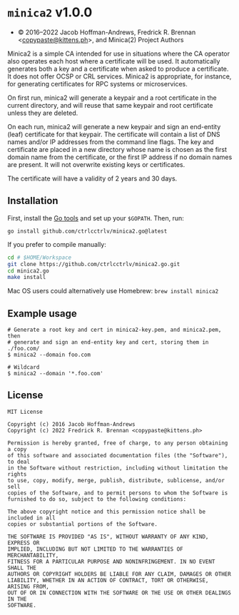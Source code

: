 # `minica2` v1.0.0

* © 2016–2022 Jacob Hoffman-Andrews, Fredrick R. Brennan &lt;copypaste@kittens.ph&gt;, and Minica(2) Project Authors

Minica2 is a simple CA intended for use in situations where the CA operator
also operates each host where a certificate will be used. It automatically
generates both a key and a certificate when asked to produce a certificate.
It does not offer OCSP or CRL services. Minica2 is appropriate, for instance,
for generating certificates for RPC systems or microservices.

On first run, minica2 will generate a keypair and a root certificate in the
current directory, and will reuse that same keypair and root certificate
unless they are deleted.

On each run, minica2 will generate a new keypair and sign an end-entity (leaf)
certificate for that keypair. The certificate will contain a list of DNS names
and/or IP addresses from the command line flags. The key and certificate are
placed in a new directory whose name is chosen as the first domain name from
the certificate, or the first IP address if no domain names are present. It
will not overwrite existing keys or certificates.

The certificate will have a validity of 2 years and 30 days.

## Installation

First, install the [Go tools](https://golang.org/dl/) and set up your `$GOPATH`.
Then, run:

`go install github.com/ctrlcctrlv/minica2.go@latest`

If you prefer to compile manually:

```bash
cd # $HOME/Workspace
git clone https://github.com/ctrlcctrlv/minica2.go.git
cd minica2.go
make install
```

Mac OS users could alternatively use Homebrew: `brew install minica2`

## Example usage

```
# Generate a root key and cert in minica2-key.pem, and minica2.pem, then
# generate and sign an end-entity key and cert, storing them in ./foo.com/
$ minica2 --domain foo.com

# Wildcard
$ minica2 --domain '*.foo.com'
```

## License

```
MIT License

Copyright (c) 2016 Jacob Hoffman-Andrews
Copyright (c) 2022 Fredrick R. Brennan <copypaste@kittens.ph>

Permission is hereby granted, free of charge, to any person obtaining a copy
of this software and associated documentation files (the "Software"), to deal
in the Software without restriction, including without limitation the rights
to use, copy, modify, merge, publish, distribute, sublicense, and/or sell
copies of the Software, and to permit persons to whom the Software is
furnished to do so, subject to the following conditions:

The above copyright notice and this permission notice shall be included in all
copies or substantial portions of the Software.

THE SOFTWARE IS PROVIDED "AS IS", WITHOUT WARRANTY OF ANY KIND, EXPRESS OR
IMPLIED, INCLUDING BUT NOT LIMITED TO THE WARRANTIES OF MERCHANTABILITY,
FITNESS FOR A PARTICULAR PURPOSE AND NONINFRINGEMENT. IN NO EVENT SHALL THE
AUTHORS OR COPYRIGHT HOLDERS BE LIABLE FOR ANY CLAIM, DAMAGES OR OTHER
LIABILITY, WHETHER IN AN ACTION OF CONTRACT, TORT OR OTHERWISE, ARISING FROM,
OUT OF OR IN CONNECTION WITH THE SOFTWARE OR THE USE OR OTHER DEALINGS IN THE
SOFTWARE.
```
